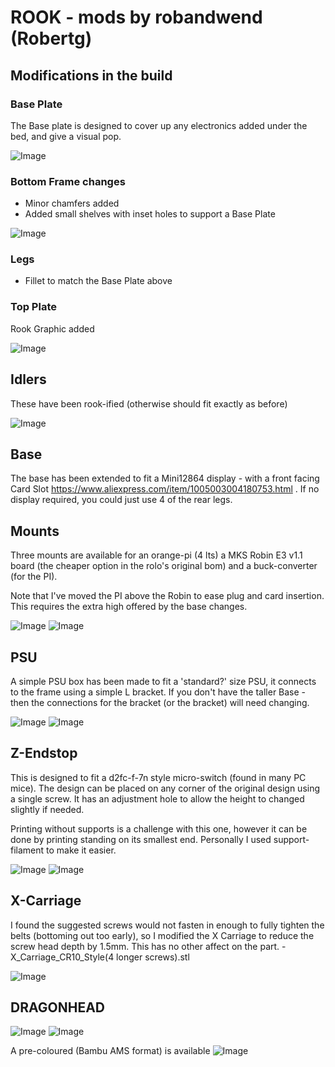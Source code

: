 # ROOK - mods by robandwend (Robertg)

## Modifications in the build

### Base Plate

The Base plate is designed to cover up any electronics added under the bed, and give a visual pop.

![Image](./Images/BottomFrame.JPG)

### Bottom Frame changes
* Minor chamfers added 
* Added small shelves with inset holes to support a Base Plate

![Image](./Images/BasePlate.JPG)

### Legs
* Fillet to match the Base Plate above

### Top Plate

Rook Graphic added

![Image](./Images/topplate.JPG)

## Idlers

These have been rook-ified (otherwise should fit exactly as before)

![Image](./Images/RightIdler.gif)

## Base

The base has been extended to fit a Mini12864 display - with a front facing Card Slot https://www.aliexpress.com/item/1005003004180753.html . If no display required, you could just use 4 of the rear legs.

## Mounts

Three mounts are available for an orange-pi (4 lts) a MKS Robin E3 v1.1 board (the cheaper option in the rolo's original bom) and a buck-converter (for the PI).

Note that I've moved the PI above the Robin to ease plug and card insertion. This requires the extra high offered by the base changes.

![Image](./Images/mounts.JPG)
![Image](./Images/under.jpg)


## PSU

A simple PSU box has been made to fit a 'standard?' size PSU, it connects to the frame using a simple L bracket. If you don't have the taller Base - then the connections for the bracket (or the bracket) will need changing.

![Image](./Images/psu1.JPG)
![Image](./Images/psu2.JPG)


## Z-Endstop

This is designed to fit a d2fc-f-7n style micro-switch (found in many PC mice). The design can be placed on any corner of the original design using a single screw. It has an adjustment hole to allow the height to changed slightly if needed.

Printing without supports is a challenge with this one, however it can be done by printing standing on its smallest end. Personally I used support-filament to make it easier.

![Image](./Images/microswitch.JPG)
![Image](./Images/microswitch2.JPG)

## X-Carriage

I found the suggested screws would not fasten in enough to fully tighten the belts (bottoming out too early), so I modified the X Carriage to reduce the screw head depth by 1.5mm. This has no other affect on the part. - X_Carriage_CR10_Style(4 longer screws).stl

![Image](./Images/XCarriage.JPG)

## DRAGONHEAD

![Image](./Images/dragoninposition.JPG)
![Image](./Images/dragoninposition2.JPG)

A pre-coloured (Bambu AMS format) is available
![Image](./Images/dragonhead.JPG)